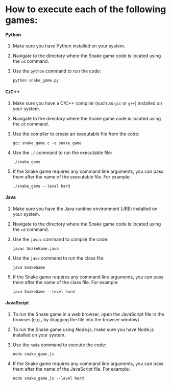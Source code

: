 # How to execute each of the following games:

#### Python

1.  Make sure you have Python installed on your system.
2.  Navigate to the directory where the Snake game code is located using the `cd` command.
3.  Use the `python` command to run the code:
        
    ```python snake_game.py```

#### C/C++

1.  Make sure you have a C/C++ compiler (such as `gcc` or `g++`) installed on your system.
2.  Navigate to the directory where the Snake game code is located using the `cd` command.
3.  Use the compiler to create an executable file from the code:
    
    
    `gcc snake_game.c -o snake_game` 
    
4.  Use the `./` command to run the executable file:
    
    `./snake_game` 
    
5.  If the Snake game requires any command line arguments, you can pass them after the name of the executable file. For example:
   
    
    `./snake_game --level hard` 
    

#### Java

1.  Make sure you have the Java runtime environment (JRE) installed on your system.
2.  Navigate to the directory where the Snake game code is located using the `cd` command.
3.  Use the `javac` command to compile the code:
    
    
    `javac SnakeGame.java` 
    
4.  Use the `java` command to run the class file:
    
    
    `java SnakeGame` 
    
5.  If the Snake game requires any command line arguments, you can pass them after the name of the class file. For example:
    
    
    `java SnakeGame --level hard` 
    

#### JavaScript

1.  To run the Snake game in a web browser, open the JavaScript file in the browser (e.g., by dragging the file into the browser window).
2.  To run the Snake game using Node.js, make sure you have Node.js installed on your system.
3.  Use the `node` command to execute the code:

    
    `node snake_game.js` 
    
4.  If the Snake game requires any command line arguments, you can pass them after the name of the JavaScript file. For example:
     
    ```node snake_game.js --level hard```

